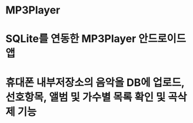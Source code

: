 # MP3Player
# SQLite를 연동한 MP3Player 안드로이드 앱 
# 휴대폰 내부저장소의 음악을 DB에 업로드, 선호항목, 앨범 및 가수별 목록 확인 및 곡삭제 기능
